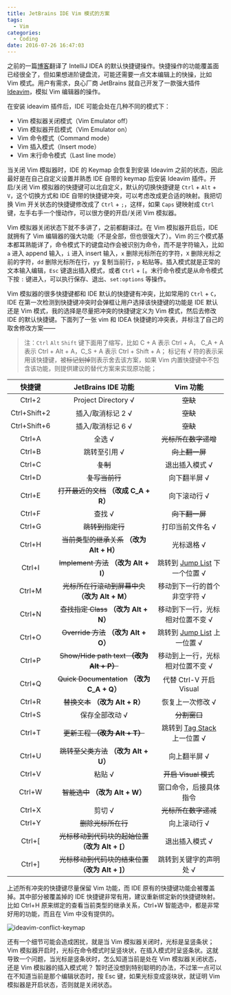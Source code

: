 ```yaml
---
title: JetBrains IDE Vim 模式的方案
tags:
  - Vim
categories:
  - Coding
date: 2016-07-26 16:47:03
---
```



之前的一篇[博客](/2016/05/17/intellij-idea-keymap-zh/)翻译了 IntelliJ IDEA 的默认快捷键操作。快捷操作的功能覆盖面已经很全了，但如果想进阶键盘流，可能还需要一点文本编辑上的快操，比如 Vim 模式。用户有需求，良心厂商 JetBrains 就自己开发了一款强大插件 [Ideavim](https://github.com/JetBrains/ideavim)，模拟 Vim 编辑器的操作。

<!-- more -->

在安装 ideavim 插件后，IDE 可能会处在几种不同的模式下：

- Vim 模拟器关闭模式（Vim Emulator off）
- Vim 模拟器开启模式（Vim Emulator on）
- Vim 命令模式（Command mode）
- Vim 插入模式（Insert mode）
- Vim 末行命令模式（Last line mode）

当关闭 Vim 模拟器时，IDE 的 Keymap 会恢复到安装 Ideavim 之前的状态，因此最好是在自己自定义设置并熟悉 IDE 自带的 keymap 后安装 Ideavim 插件。开启/关闭 Vim 模拟器的快捷键可以北自定义，默认的切换快捷键是 `Ctrl` + `Alt` + `V`，这个切换方式和 IDE 自带的快捷键冲突，可以考虑改成更合适的映射。我把切换 Vim 开关状态的快捷键修改成了 `Ctrl` + `;`，这样，如果 `Caps` 键映射成 `Ctrl` 键，左手右手一个慢动作，可以很方便的开启/关闭 Vim 模拟器。

Vim 模拟器关闭状态下就不多讲了，之前都翻译过。在 Vim 模拟器开启后，IDE 就拥有了 Vim 编辑器的强大功能（不是全部，但也很强大了）。Vim 的三个模式基本都耳熟能详了，命令模式下的键盘动作会被识别为命令，而不是字符输入，比如 `a` 进入 append 输入，`i` 进入 insert 输入，`x` 删除光标所在的字符，`X` 删除光标之前的字符，`dd` 删除光标所在行，`yy` 复制当前行，`p` 粘贴等。插入模式就是正常的文本输入编辑，`Esc` 键退出插入模式，或者 `Ctrl` + `[`。末行命令模式是从命令模式下按 `:` 键进入，可以执行保存、退出、`set:options` 等操作。

Vim 模拟器的很多快捷键都和 IDE 默认的快捷键有冲突，比如常用的 `Ctrl` + `C`，IDE 在第一次检测到快捷键冲突时会弹框让用户选择该快捷键的功能是 IDE 默认还是 Vim 模式，我的选择是尽量把冲突的快捷键定义为 Vim 模式，然后去修改 IDE 的默认快捷键。下面列了一张 vim 和 IDEA 快捷键的冲突表，并标注了自己的取舍修改方案——

> 注：`Ctrl` `Alt` `Shift` 键下面用了缩写，比如 C + A 表示 Ctrl + A， C\_A + A 表示 Ctrl + Alt + A，C\_S + A 表示 Ctrl + Shift + A；
标记有 √ 符的表示采用该快捷键，被<del>标记划掉</del>则表示舍去该方案，如果 Vim 内置快捷键中不包含该功能，则提供建议的替代方案来实现原功能；

| 快捷键 | JetBrains IDE 功能 | Vim 功能 |
|:------:|:------:|:--------:|
| Ctrl+2 | Project Directory √ | <del>空缺</del> |
| Ctrl+Shift+2 | 插入/取消标记 2 √ | <del>空缺</del> |
| Ctrl+Shift+6 | 插入/取消标记 6 √ | <del>空缺</del> |
| Ctrl+A | 全选 √ | <del>光标所在数字递增</del> |
| Ctrl+B | 跳转至引用 √ | <del>向上翻一屏</del> |
| Ctrl+C | <del>复制</del> | 退出插入模式 √ |
| Ctrl+D | <del>复写当前行</del> | 向下翻半屏 √ |
| Ctrl+E | <del>打开最近的文档</del> **（改成 C_A + R）** | 向下滚动行 √ |
| Ctrl+F | 查找 √ | <del>向下翻一屏</del> |
| Ctrl+G | <del>跳转到指定行</del> | 打印当前文件名 √ |
| Ctrl+H | <del>当前类型的继承关系</del> **（改为 Alt + H）** | 光标退格 √ |
| Ctrl+I | <del>Implement 方法</del> **（改为 Alt + I）** | 跳转到 [Jump List](http://vim.wikia.com/wiki/Jumping_to_previously_visited_locations) 下一个位置 √ |
| Ctrl+M | <del>光标所在行滚动到屏幕中央</del> **（改为 Alt + M）** | 移动到下一行的首个非空字符 √ |
| Ctrl+N | <del>查找指定 Class</del> **（改为 Alt + N）** | 移动到下一行，光标相对位置不变 √ |
| Ctrl+O | <del>Override 方法</del> **（改为 Alt + O）** | 跳转到 [Jump List](http://vim.wikia.com/wiki/Jumping_to_previously_visited_locations) 上一位置 √ |
| Ctrl+P | <del>Show/Hide path text<del> **（改为 Alt + P）** | 移动到上一行，光标相对位置不变 √ |
| Ctrl+Q | <del>Quick Documentation</del> **（改为 C_A + Q）** | 代替 Ctrl-V 开启 Visual |
| Ctrl+R | <del>替换文本</del> **（改为 Alt + R）** | 恢复上一次修改 √ |
| Ctrl+S | 保存全部改动 √ | <del>分割窗口</del> |
| Ctrl+T | <del>更新工程<del> **（改为 Alt + T）** | 跳转到 [Tag Stack](http://vim.wikia.com/wiki/Browsing_programs_with_tags) 上一位置 √ |
| Ctrl+U | <del>跳转至父类方法</del> **（改为 Alt + U）** | 向上翻半屏 √ |
| Ctrl+V | 粘贴 √ | <del>开启 Visual 模式</del> |
| Ctrl+W | <del>智能选中</del> **（改为 Alt + W）** | 窗口命令，后接具体指令 |
| Ctrl+X | 剪切 √ | <del>光标所在数字递减</del> |
| Ctrl+Y | <del>删除光标所在行</del> | 向上滚动行 √ |
| Ctrl+[ | <del>光标移动到代码块的起始位置</del> **（改为 Alt + [）** | 退出插入模式 √ |
| Ctrl+] | <del>光标移动到代码块的结束位置</del> **（改为 Alt + ]）** | 跳转到关键字的声明处 √ |

上述所有冲突的快捷键尽量保留 Vim 功能，而 IDE 原有的快捷键功能会被覆盖掉。其中部分被覆盖掉的 IDE 快捷键非常有用，建议重新绑定新的快捷键映射。比如 Ctrl+H 原来绑定的查看当前类型的继承关系，Ctrl+W 智能选中，都是非常好用的功能，而且在 Vim 中没有提供的。

![ideavim-conflict-keymap](https://o70e8d1kb.qnssl.com/ideavim-keymap.png)

还有一个细节可能会造成困扰，就是当 Vim 模拟器关闭时，光标是呈竖条状；Vim 模拟器开启时，光标在命令模式时呈竖块状，在插入模式时呈竖条状。这就导致一个问题，当光标是竖条状时，怎么知道当前是处在 Vim 模拟器关闭状态，还是 Vim 模拟器的插入模式呢？
暂时还没想到特别聪明的办法，不过笨一点可以在不知道当前是那个编辑状态时，按 Esc 键，如果光标变成竖块状，就证明 Vim 模拟器是开启状态，否则就是关闭状态。